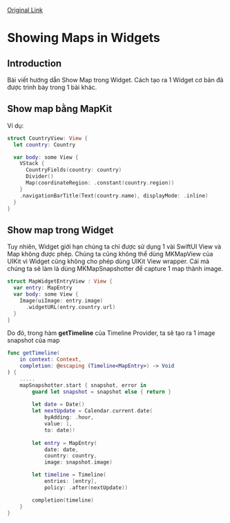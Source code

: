 [Original Link](https://useyourloaf.com/blog/showing-maps-in-widgets/)

# Showing Maps in Widgets
## Introduction
Bài viết hướng dẫn Show Map trong Widget. Cách tạo ra 1 Widget cơ bản đã được trình bày trong 1 bài khác.

## Show map bằng MapKit
Ví dụ:

```swift
struct CountryView: View {
  let country: Country

  var body: some View {
    VStack {
      CountryFields(country: country)
      Divider()
      Map(coordinateRegion: .constant(country.region))
    }
    .navigationBarTitle(Text(country.name), displayMode: .inline)
  }
}
```

## Show map trong Widget
Tuy nhiên, Widget giới hạn chúng ta chỉ được sử dụng 1 vài SwiftUI View và Map không được phép. Chúng ta cũng không thể dùng MKMapView của UIKit vì Widget cũng không cho phép dùng UIKit View wrapper.
Cái mà chúng ta sẽ làm là dùng MKMapSnapshotter để capture 1 map thành image.

```swift
struct MapWidgetEntryView : View {
  var entry: MapEntry
  var body: some View {
    Image(uiImage: entry.image)
      .widgetURL(entry.country.url)
  }
}
```

Do đó, trong hàm __getTimeline__ của Timeline Provider, ta sẽ tạo ra 1 image snapshot của map

```swift
func getTimeline(
    in context: Context,
    completion: @escaping (Timeline<MapEntry>) -> Void
) {
    .....
    mapSnapshotter.start { snapshot, error in
        guard let snapshot = snapshot else { return }
        
        let date = Date()
        let nextUpdate = Calendar.current.date(
            byAdding: .hour,
            value: 1,
            to: date)!
        
        let entry = MapEntry(
            date: date,
            country: country,
            image: snapshot.image)

        let timeline = Timeline(
            entries: [entry],
            policy: .after(nextUpdate))

        completion(timeline)        
    }
}
```
